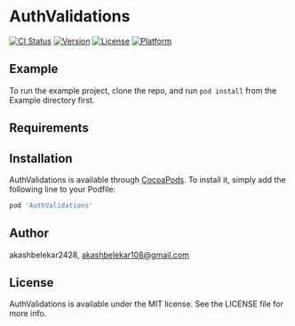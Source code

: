 # AuthValidations

[![CI Status](https://img.shields.io/travis/akashbelekar2428/AuthValidations.svg?style=flat)](https://travis-ci.org/akashbelekar2428/AuthValidations)
[![Version](https://img.shields.io/cocoapods/v/AuthValidations.svg?style=flat)](https://cocoapods.org/pods/AuthValidations)
[![License](https://img.shields.io/cocoapods/l/AuthValidations.svg?style=flat)](https://cocoapods.org/pods/AuthValidations)
[![Platform](https://img.shields.io/cocoapods/p/AuthValidations.svg?style=flat)](https://cocoapods.org/pods/AuthValidations)

## Example

To run the example project, clone the repo, and run `pod install` from the Example directory first.

## Requirements

## Installation

AuthValidations is available through [CocoaPods](https://cocoapods.org). To install
it, simply add the following line to your Podfile:

```ruby
pod 'AuthValidations'
```

## Author

akashbelekar2428, akashbelekar108@gmail.com

## License

AuthValidations is available under the MIT license. See the LICENSE file for more info.
